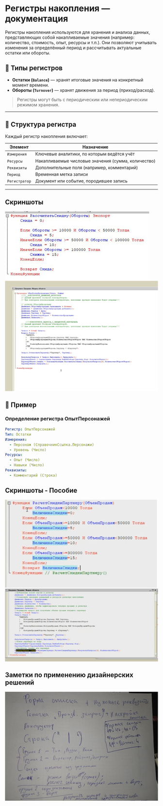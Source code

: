 # Регистры накопления — документация

Регистры накопления используются для хранения и анализа данных, представляющих собой накапливаемые значения (например: количество, стоимость, опыт, ресурсы и т.п.). Они позволяют учитывать изменения за определённый период и рассчитывать актуальные остатки или обороты.

## 🔧 Типы регистров

- **Остатки (`Balance`)** — хранят итоговые значения на конкретный момент времени.
- **Обороты (`Turnover`)** — хранят движения за период (приход/расход).

> Регистры могут быть с периодическим или непериодическим режимом хранения.

---

## 🧱 Структура регистра

Каждый регистр накопления включает:

| Элемент        | Назначение                                          |
|----------------|-----------------------------------------------------|
| `Измерения`    | Ключевые аналитики, по которым ведётся учёт         |
| `Ресурсы`      | Накапливаемые числовые значения (сумма, количество) |
| `Реквизиты`    | Дополнительные поля (например, комментарий)         |
| `Период`       | Временная метка записи                              |
| `Регистратор`  | Документ или событие, породившее запись             |

---

## Скриншоты

<img src="skidka.jpg" alt="Компьютер">

<img src="kod.jpg" alt="Компьютер">

## 📌 Пример

### Определение регистра ОпытПерсонажей

```yaml
Регистр: ОпытПерсонажей
Тип: Остатки
Измерения:
  - Персонаж (СправочникСсылка.Персонажи)
  - Уровень (Число)
Ресурсы:
  - Опыт (Число)
  - Навыки (Число)
Реквизиты:
  - Комментарий (Строка)
```

## Скриншоты - Пособие

<img src="skidka-2.jpg" alt="Компьютер">

<img src="kod-2.jpg" alt="Компьютер">

## Заметки по применению дизайнерских решений

<img src="pometka.png" alt="Компьютер">
